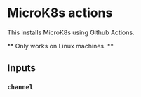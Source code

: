 # MicroK8s actions

This installs MicroK8s using Github Actions.

** Only works on Linux machines. **


## Inputs

### `channel`